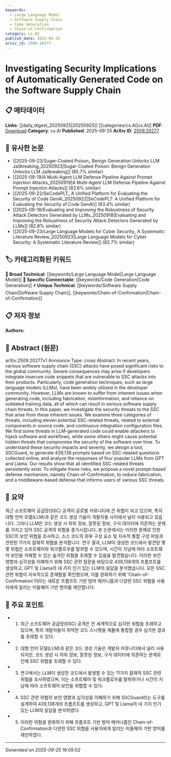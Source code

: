 ```yaml
---
keywords:
  - Large Language Model
  - Software Supply Chain
  - Code Generation
  - Chain-of-Confirmation
category: cs.AI
publish_date: 2025-09-25
arxiv_id: 2509.20277
---
```


<!-- KEYWORD_LINKING_METADATA:
{
  "processed_timestamp": "2025-09-25T16:05:02.420697",
  "vocabulary_version": "1.0",
  "selected_keywords": [
    "Large Language Model",
    "Software Supply Chain",
    "Code Generation",
    "Chain-of-Confirmation"
  ],
  "rejected_keywords": [],
  "similarity_scores": {
    "Large Language Model": 0.85,
    "Software Supply Chain": 0.78,
    "Code Generation": 0.72,
    "Chain-of-Confirmation": 0.77
  },
  "extraction_method": "AI_prompt_based",
  "budget_applied": true,
  "candidates_json": {
    "candidates": [
      {
        "surface": "Large Language Models",
        "canonical": "Large Language Model",
        "aliases": [
          "LLMs"
        ],
        "category": "broad_technical",
        "rationale": "Large Language Models are central to the paper's discussion on code generation and its security implications.",
        "novelty_score": 0.45,
        "connectivity_score": 0.88,
        "specificity_score": 0.7,
        "link_intent_score": 0.85
      },
      {
        "surface": "Software Supply Chain",
        "canonical": "Software Supply Chain",
        "aliases": [
          "SSC"
        ],
        "category": "unique_technical",
        "rationale": "The concept of Software Supply Chain is crucial for understanding the security threats discussed in the paper.",
        "novelty_score": 0.75,
        "connectivity_score": 0.65,
        "specificity_score": 0.8,
        "link_intent_score": 0.78
      },
      {
        "surface": "Code Generation Techniques",
        "canonical": "Code Generation",
        "aliases": [
          "Automatic Code Generation"
        ],
        "category": "specific_connectable",
        "rationale": "Code generation is a key process affected by LLMs, relevant for linking discussions on automation and security.",
        "novelty_score": 0.55,
        "connectivity_score": 0.73,
        "specificity_score": 0.68,
        "link_intent_score": 0.72
      },
      {
        "surface": "Chain-of-Confirmation",
        "canonical": "Chain-of-Confirmation",
        "aliases": [],
        "category": "unique_technical",
        "rationale": "This novel defense mechanism is a unique contribution of the paper, relevant for linking to security strategies.",
        "novelty_score": 0.8,
        "connectivity_score": 0.6,
        "specificity_score": 0.85,
        "link_intent_score": 0.77
      }
    ],
    "ban_list_suggestions": [
      "code snippets",
      "external components",
      "continuous integration"
    ]
  },
  "decisions": [
    {
      "candidate_surface": "Large Language Models",
      "resolved_canonical": "Large Language Model",
      "decision": "linked",
      "scores": {
        "novelty": 0.45,
        "connectivity": 0.88,
        "specificity": 0.7,
        "link_intent": 0.85
      }
    },
    {
      "candidate_surface": "Software Supply Chain",
      "resolved_canonical": "Software Supply Chain",
      "decision": "linked",
      "scores": {
        "novelty": 0.75,
        "connectivity": 0.65,
        "specificity": 0.8,
        "link_intent": 0.78
      }
    },
    {
      "candidate_surface": "Code Generation Techniques",
      "resolved_canonical": "Code Generation",
      "decision": "linked",
      "scores": {
        "novelty": 0.55,
        "connectivity": 0.73,
        "specificity": 0.68,
        "link_intent": 0.72
      }
    },
    {
      "candidate_surface": "Chain-of-Confirmation",
      "resolved_canonical": "Chain-of-Confirmation",
      "decision": "linked",
      "scores": {
        "novelty": 0.8,
        "connectivity": 0.6,
        "specificity": 0.85,
        "link_intent": 0.77
      }
    }
  ]
}
-->

# Investigating Security Implications of Automatically Generated Code on the Software Supply Chain

## 📋 메타데이터

**Links**: [[daily_digest_20250925|20250925]] [[categories/cs.AI|cs.AI]]
**PDF**: [Download](https://arxiv.org/pdf/2509.20277.pdf)
**Category**: cs.AI
**Published**: 2025-09-25
**ArXiv ID**: [2509.20277](https://arxiv.org/abs/2509.20277)

## 🔗 유사한 논문
- [[2025-09-23/Sugar-Coated Poison_ Benign Generation Unlocks LLM Jailbreaking_20250923|Sugar-Coated Poison: Benign Generation Unlocks LLM Jailbreaking]] (85.7% similar)
- [[2025-09-19/A Multi-Agent LLM Defense Pipeline Against Prompt Injection Attacks_20250919|A Multi-Agent LLM Defense Pipeline Against Prompt Injection Attacks]] (83.6% similar)
- [[2025-09-22/SeCodePLT_ A Unified Platform for Evaluating the Security of Code GenAI_20250922|SeCodePLT: A Unified Platform for Evaluating the Security of Code GenAI]] (83.4% similar)
- [[2025-09-18/Evaluating and Improving the Robustness of Security Attack Detectors Generated by LLMs_20250918|Evaluating and Improving the Robustness of Security Attack Detectors Generated by LLMs]] (82.8% similar)
- [[2025-09-23/Large Language Models for Cyber Security_ A Systematic Literature Review_20250923|Large Language Models for Cyber Security: A Systematic Literature Review]] (82.7% similar)

## 🏷️ 카테고리화된 키워드
**🧠 Broad Technical**: [[keywords/Large Language Model|Large Language Model]]
**🔗 Specific Connectable**: [[keywords/Code Generation|Code Generation]]
**⚡ Unique Technical**: [[keywords/Software Supply Chain|Software Supply Chain]], [[keywords/Chain-of-Confirmation|Chain-of-Confirmation]]

## 📋 저자 정보

**Authors:** 

## 📄 Abstract (원문)

arXiv:2509.20277v1 Announce Type: cross 
Abstract: In recent years, various software supply chain (SSC) attacks have posed significant risks to the global community. Severe consequences may arise if developers integrate insecure code snippets that are vulnerable to SSC attacks into their products. Particularly, code generation techniques, such as large language models (LLMs), have been widely utilized in the developer community. However, LLMs are known to suffer from inherent issues when generating code, including fabrication, misinformation, and reliance on outdated training data, all of which can result in serious software supply chain threats. In this paper, we investigate the security threats to the SSC that arise from these inherent issues. We examine three categories of threats, including eleven potential SSC-related threats, related to external components in source code, and continuous integration configuration files. We find some threats in LLM-generated code could enable attackers to hijack software and workflows, while some others might cause potential hidden threats that compromise the security of the software over time. To understand these security impacts and severity, we design a tool, SSCGuard, to generate 439,138 prompts based on SSC-related questions collected online, and analyze the responses of four popular LLMs from GPT and Llama. Our results show that all identified SSC-related threats persistently exist. To mitigate these risks, we propose a novel prompt-based defense mechanism, namely Chain-of-Confirmation, to reduce fabrication, and a middleware-based defense that informs users of various SSC threats.

## 📝 요약

최근 소프트웨어 공급망(SSC) 공격이 글로벌 커뮤니티에 큰 위협이 되고 있으며, 특히 대형 언어 모델(LLM)과 같은 코드 생성 기술이 개발자들 사이에서 널리 사용되고 있습니다. 그러나 LLM은 코드 생성 시 허위 정보, 잘못된 정보, 구식 데이터에 의존하는 문제를 가지고 있어 SSC 공격의 위험을 증가시킵니다. 본 논문에서는 이러한 문제로 인한 SSC의 보안 위협을 조사하고, 소스 코드의 외부 구성 요소 및 지속적 통합 구성 파일과 관련된 11가지 잠재적 위협을 분석합니다. 연구 결과, LLM이 생성한 코드에서 발견된 몇몇 위협은 소프트웨어와 워크플로우를 탈취할 수 있으며, 시간이 지남에 따라 소프트웨어 보안을 저해할 수 있는 숨겨진 위협을 초래할 수 있음을 발견했습니다. 이러한 보안 영향과 심각성을 이해하기 위해 SSC 관련 질문을 바탕으로 439,138개의 프롬프트를 생성하고, GPT 및 Llama의 네 가지 인기 있는 LLM의 응답을 분석했습니다. 모든 SSC 관련 위협이 지속적으로 존재함을 확인했으며, 이를 완화하기 위해 'Chain-of-Confirmation'이라는 새로운 프롬프트 기반 방어 메커니즘과 다양한 SSC 위협을 사용자에게 알리는 미들웨어 기반 방어를 제안합니다.

## 🎯 주요 포인트

- 1. 최근 소프트웨어 공급망(SSC) 공격은 전 세계적으로 심각한 위험을 초래하고 있으며, 특히 개발자들이 취약한 코드 스니펫을 제품에 통합할 경우 심각한 결과를 초래할 수 있다.
- 2. 대형 언어 모델(LLM)과 같은 코드 생성 기술은 개발자 커뮤니티에서 널리 사용되지만, 코드 생성 시 허위 정보, 잘못된 정보, 구식 데이터에 의존하는 문제로 인해 SSC 위협을 초래할 수 있다.
- 3. 연구에서는 LLM이 생성한 코드에서 발생할 수 있는 11가지 잠재적 SSC 관련 위협을 조사하였으며, 이는 소프트웨어 및 워크플로우를 탈취하거나 시간이 지남에 따라 소프트웨어 보안을 위협할 수 있다.
- 4. SSC 관련 위협의 보안 영향과 심각성을 이해하기 위해 SSCGuard라는 도구를 설계하여 439,138개의 프롬프트를 생성하고, GPT 및 Llama의 네 가지 인기 있는 LLM의 응답을 분석하였다.
- 5. 이러한 위험을 완화하기 위해 프롬프트 기반 방어 메커니즘인 Chain-of-Confirmation과 다양한 SSC 위협을 사용자에게 알리는 미들웨어 기반 방어를 제안하였다.


---

*Generated on 2025-09-25 16:05:02*